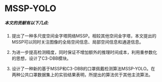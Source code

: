 # MSSP-YOLO

##### 本文的贡献有以下几点:

1. 提出了一种多尺度空间金字塔网络MSSP。相较其他空间金字塔，本文提出的MSSP可以同时关注图像的全局空间信息、局部空间信息和通道信息。

2. 为进一步提高检测精度，同时保证不增加额外的推理时间成本，利用重参数化的思想，设计了C3-DBB模块。
3. 设计了一种新的基于MSSP和C3-DBB的口罩佩戴检测算法MSSP-YOLO。在两种公共口罩数据集上的实验结果表明，所提出的算法优于其他主流算法。



